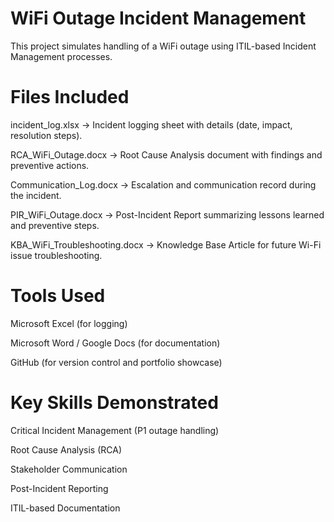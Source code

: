 # WiFi Outage Incident Management  

This project simulates handling of a WiFi outage using ITIL-based Incident Management processes.  

# Files Included
incident_log.xlsx → Incident logging sheet with details (date, impact, resolution steps).

RCA_WiFi_Outage.docx → Root Cause Analysis document with findings and preventive actions.

Communication_Log.docx → Escalation and communication record during the incident.

PIR_WiFi_Outage.docx → Post-Incident Report summarizing lessons learned and preventive steps.

KBA_WiFi_Troubleshooting.docx → Knowledge Base Article for future Wi-Fi issue troubleshooting.

# Tools Used

Microsoft Excel (for logging)

Microsoft Word / Google Docs (for documentation)

GitHub (for version control and portfolio showcase)

# Key Skills Demonstrated

Critical Incident Management (P1 outage handling)

Root Cause Analysis (RCA)

Stakeholder Communication

Post-Incident Reporting

ITIL-based Documentation
